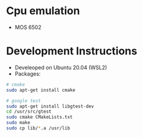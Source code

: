 # Cpu emulation

* MOS 6502


# Development Instructions

* Develeoped on Ubuntu 20.04 (WSL2)
* Packages:
```sh
# cmake
sudo apt-get install cmake

# google test
sudo apt-get install libgtest-dev
cd /usr/src/gtest
sudo cmake CMakeLists.txt
sudo make
sudo cp lib/*.a /usr/lib
```
